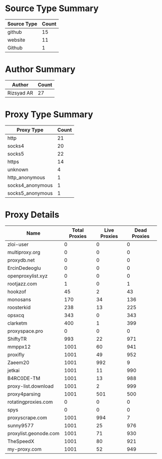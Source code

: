 # Source Type Summary

| Source Type | Count |
|-------------|-------|
| github | 15 |
| website | 11 |
| Github | 1 |


# Author Summary

| Author | Count |
|--------|-------|
| Rizsyad AR | 27 |


# Proxy Type Summary

| Proxy Type | Count |
|------------|-------|
| http | 21 |
| socks4 | 20 |
| socks5 | 22 |
| https | 14 |
| unknown | 4 |
| http_anonymous | 1 |
| socks4_anonymous | 1 |
| socks5_anonymous | 1 |


# Proxy Details

| Name | Total Proxies | Live Proxies | Dead Proxies |
|------|---------------|--------------|---------------|
| zloi-user | 0 | 0 | 0 |
| multiproxy.org | 0 | 0 | 0 |
| proxydb.net | 0 | 0 | 0 |
| ErcinDedeoglu | 0 | 0 | 0 |
| openproxylist.xyz | 0 | 0 | 0 |
| rootjazz.com | 1 | 0 | 1 |
| hookzof | 45 | 2 | 43 |
| monosans | 170 | 34 | 136 |
| roosterkid | 238 | 13 | 225 |
| opsxcq | 343 | 0 | 343 |
| clarketm | 400 | 1 | 399 |
| proxyspace.pro | 0 | 0 | 0 |
| ShiftyTR | 993 | 22 | 971 |
| mmppx12 | 1001 | 60 | 941 |
| proxifly | 1001 | 49 | 952 |
| Zaeem20 | 1001 | 992 | 9 |
| jetkai | 1001 | 11 | 990 |
| B4RC0DE-TM | 1001 | 13 | 988 |
| proxy-list.download | 1001 | 2 | 999 |
| proxy4parsing | 1001 | 501 | 500 |
| rotatingproxies.com | 0 | 0 | 0 |
| spys | 0 | 0 | 0 |
| proxyscrape.com | 1001 | 994 | 7 |
| sunny9577 | 1001 | 25 | 976 |
| proxylist.geonode.com | 1001 | 71 | 930 |
| TheSpeedX | 1001 | 80 | 921 |
| my-proxy.com | 1001 | 52 | 949 |

